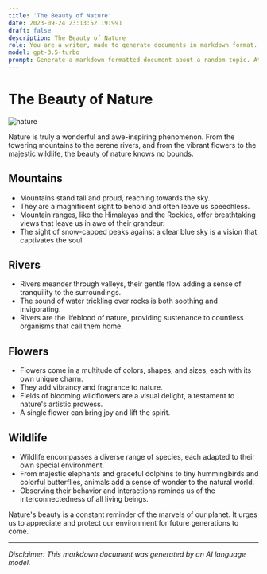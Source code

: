```yaml
---
title: 'The Beauty of Nature'
date: 2023-09-24 23:13:52.191991
draft: false
description: The Beauty of Nature
role: You are a writer, made to generate documents in markdown format. It is very important that all of the documents you generate are in valid markdown format.
model: gpt-3.5-turbo
prompt: Generate a markdown formatted document about a random topic. At the bottom, include a disclaimer explaining that the document was generated by you. The first line of the document should be the title. Make sure that the entire document is in proper markdown format, using a mix of various tags to make the document visually appealing.
---
```


# The Beauty of Nature

![nature](https://images.unsplash.com/photo-1567538094489-7b72dd58d5e2)

Nature is truly a wonderful and awe-inspiring phenomenon. From the towering mountains to the serene rivers, and from the vibrant flowers to the majestic wildlife, the beauty of nature knows no bounds.

## Mountains

* Mountains stand tall and proud, reaching towards the sky. 
* They are a magnificent sight to behold and often leave us speechless. 
* Mountain ranges, like the Himalayas and the Rockies, offer breathtaking views that leave us in awe of their grandeur. 
* The sight of snow-capped peaks against a clear blue sky is a vision that captivates the soul.

## Rivers

* Rivers meander through valleys, their gentle flow adding a sense of tranquility to the surroundings. 
* The sound of water trickling over rocks is both soothing and invigorating. 
* Rivers are the lifeblood of nature, providing sustenance to countless organisms that call them home.

## Flowers

* Flowers come in a multitude of colors, shapes, and sizes, each with its own unique charm. 
* They add vibrancy and fragrance to nature. 
* Fields of blooming wildflowers are a visual delight, a testament to nature's artistic prowess. 
* A single flower can bring joy and lift the spirit.

## Wildlife

* Wildlife encompasses a diverse range of species, each adapted to their own special environment. 
* From majestic elephants and graceful dolphins to tiny hummingbirds and colorful butterflies, animals add a sense of wonder to the natural world. 
* Observing their behavior and interactions reminds us of the interconnectedness of all living beings.

Nature's beauty is a constant reminder of the marvels of our planet. It urges us to appreciate and protect our environment for future generations to come.

---

*Disclaimer: This markdown document was generated by an AI language model.*
